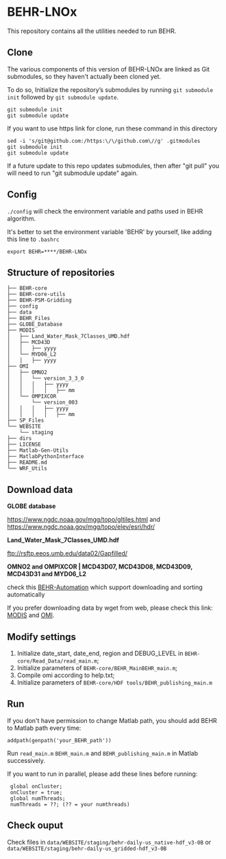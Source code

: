 # BEHR-LNOx

This repository contains all the utilities needed to run BEHR.

## Clone

The various components of this version of BEHR-LNOx are linked as Git submodules, so they haven't actually been cloned yet.

To do so, Initialize the repository’s submodules by running `git submodule init` followed by `git submodule update`.

```
git submodule init
git submodule update
```

If you want to use https link for clone, run these command in this directory

```
sed -i 's/git@github.com:/https:\/\/github.com\//g' .gitmodules
git submodule init
git submodule update
```

If a future update to this repo updates submodules, then after "git pull" you will need to run "git submodule update" again.

## Config

`./config` will check the environment variable and paths used in BEHR algorithm.

It's better to set the environment variable 'BEHR' by yourself, like adding this line to `.bashrc`

```
export BEHR=****/BEHR-LNOx
```

## Structure of repositories

```
├── BEHR-core
├── BEHR-core-utils
├── BEHR-PSM-Gridding
├── config
├── data
├── BEHR_Files
├── GLOBE_Database
├── MODIS
│   ├── Land_Water_Mask_7Classes_UMD.hdf
│   ├── MCD43D
│   │   ├── yyyy
│   └── MYD06_L2
│   │   ├── yyyy
├── OMI
│   ├── OMNO2
│   │   └── version_3_3_0
│   │   │   ├── yyyy
│   │   │   │   ├── mm
│   └── OMPIXCOR
│       └── version_003
│   │   │   ├── yyyy
│   │   │   │   ├── mm
├── SP_Files
└── WEBSITE
    └── staging
├── dirs
├── LICENSE
├── Matlab-Gen-Utils
├── MatlabPythonInterface
├── README.md
└── WRF_Utils
```

## Download data

**GLOBE database**

https://www.ngdc.noaa.gov/mgg/topo/gltiles.html and https://www.ngdc.noaa.gov/mgg/topo/elev/esri/hdr/

**Land_Water_Mask_7Classes_UMD.hdf**

ftp://rsftp.eeos.umb.edu/data02/Gapfilled/

**OMNO2 and OMPIXCOR | MCD43D07, MCD43D08, MCD43D09, MCD43D31 and MYD06_L2**

check this [BEHR-Automation](https://github.com/zxdawn/BEHR-Automation) which support downloading and sorting automatically

If you prefer downloading data by wget from web, please check this link: [MODIS](https://ladsweb.modaps.eosdis.nasa.gov/search/) and [OMI](https://disc.gsfc.nasa.gov/information/howto/5761bc6a5ad5a18811681bae/how-to-download-data-files-from-https-service-with-wget).

## Modify settings

1. Initialize date_start, date_end, region and DEBUG_LEVEL in `BEHR-core/Read_Data/read_main.m`;
2. Initialize parameters of `BEHR-core/BEHR_MainBEHR_main.m`;
3. Compile omi according to help.txt;
4. Initialize parameters of `BEHR-core/HDF tools/BEHR_publishing_main.m`

## Run

If you don't have permission to change Matlab path, you should add BEHR to Matlab path every time:

`addpath(genpath('your_BEHR_path'))`

Run `read_main.m` `BEHR_main.m`  and `BEHR_publishing_main.m` in Matlab successively.

If you want to run in parallel, please add these lines before running:

```
 global onCluster;
 onCluster = true;
 global numThreads;
 numThreads = ??; (?? = your numthreads)
```

## Check ouput

Check files in `data/WEBSITE/staging/behr-daily-us_native-hdf_v3-0B` or `data/WEBSITE/staging/behr-daily-us_gridded-hdf_v3-0B`
